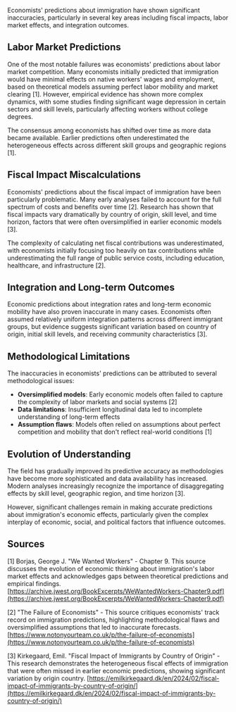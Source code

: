 Economists' predictions about immigration have shown significant inaccuracies, particularly in several key areas including fiscal impacts, labor market effects, and integration outcomes.

## Labor Market Predictions

One of the most notable failures was economists' predictions about labor market competition. Many economists initially predicted that immigration would have minimal effects on native workers' wages and employment, based on theoretical models assuming perfect labor mobility and market clearing [1]. However, empirical evidence has shown more complex dynamics, with some studies finding significant wage depression in certain sectors and skill levels, particularly affecting workers without college degrees.

The consensus among economists has shifted over time as more data became available. Earlier predictions often underestimated the heterogeneous effects across different skill groups and geographic regions [1].

## Fiscal Impact Miscalculations

Economists' predictions about the fiscal impact of immigration have been particularly problematic. Many early analyses failed to account for the full spectrum of costs and benefits over time [2]. Research has shown that fiscal impacts vary dramatically by country of origin, skill level, and time horizon, factors that were often oversimplified in earlier economic models [3].

The complexity of calculating net fiscal contributions was underestimated, with economists initially focusing too heavily on tax contributions while underestimating the full range of public service costs, including education, healthcare, and infrastructure [2].

## Integration and Long-term Outcomes

Economic predictions about integration rates and long-term economic mobility have also proven inaccurate in many cases. Economists often assumed relatively uniform integration patterns across different immigrant groups, but evidence suggests significant variation based on country of origin, initial skill levels, and receiving community characteristics [3].

## Methodological Limitations

The inaccuracies in economists' predictions can be attributed to several methodological issues:

- **Oversimplified models**: Early economic models often failed to capture the complexity of labor markets and social systems [2]
- **Data limitations**: Insufficient longitudinal data led to incomplete understanding of long-term effects
- **Assumption flaws**: Models often relied on assumptions about perfect competition and mobility that don't reflect real-world conditions [1]

## Evolution of Understanding

The field has gradually improved its predictive accuracy as methodologies have become more sophisticated and data availability has increased. Modern analyses increasingly recognize the importance of disaggregating effects by skill level, geographic region, and time horizon [3].

However, significant challenges remain in making accurate predictions about immigration's economic effects, particularly given the complex interplay of economic, social, and political factors that influence outcomes.

## Sources

[1] Borjas, George J. "We Wanted Workers" - Chapter 9. This source discusses the evolution of economic thinking about immigration's labor market effects and acknowledges gaps between theoretical predictions and empirical findings. [https://archive.jwest.org/BookExcerpts/WeWantedWorkers-Chapter9.pdf](https://archive.jwest.org/BookExcerpts/WeWantedWorkers-Chapter9.pdf)

[2] "The Failure of Economists" - This source critiques economists' track record on immigration predictions, highlighting methodological flaws and oversimplified assumptions that led to inaccurate forecasts. [https://www.notonyourteam.co.uk/p/the-failure-of-economists](https://www.notonyourteam.co.uk/p/the-failure-of-economists)

[3] Kirkegaard, Emil. "Fiscal Impact of Immigrants by Country of Origin" - This research demonstrates the heterogeneous fiscal effects of immigration that were often missed in earlier economic predictions, showing significant variation by origin country. [https://emilkirkegaard.dk/en/2024/02/fiscal-impact-of-immigrants-by-country-of-origin/](https://emilkirkegaard.dk/en/2024/02/fiscal-impact-of-immigrants-by-country-of-origin/)